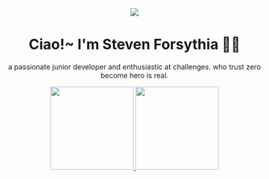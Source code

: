 <p align="center">
<img src="https://user-images.githubusercontent.com/105982460/214092130-cb896cdc-1487-47b0-b5c1-320d7a6f3a1c.gif">
</p>

<div align="center">

  <h1>Ciao!~ I'm Steven Forsythia 😶‍🌫️</h1>
</div>

<p align="center">
a passionate junior developer and enthusiastic at challenges. who trust zero become hero is real.
</p>

<div align="center">
  <a href="https://github.com/stevenism">
  <img height="165em" src="https://github-readme-stats.vercel.app/api/top-langs/?username=stevenism&layout=compact&langs_count=7&theme=dracula"/>
  <img height="165em" src="https://github-readme-stats.vercel.app/api?username=stevenism&show_icons=true&theme=dracula&include_all_commits=true&count_private=true"/>
</div>
